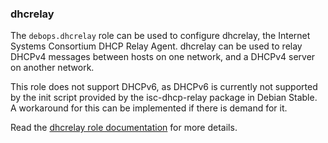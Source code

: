 ### dhcrelay

The `debops.dhcrelay` role can be used to configure dhcrelay, the
Internet Systems Consortium DHCP Relay Agent. dhcrelay can be used to
relay DHCPv4 messages between hosts on one network, and a DHCPv4 server
on another network.

This role does not support DHCPv6, as DHCPv6 is currently not supported
by the init script provided by the isc-dhcp-relay package in Debian
Stable. A workaround for this can be implemented if there is demand for
it.

Read the [dhcrelay role documentation](https://docs.debops.org/en/stable-3.2/ansible/roles/dhcrelay/) for more details.
